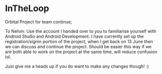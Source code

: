 # InTheLoop
Orbital Project for team continue;

To Nelvin:
Use the account I handed over to you to familiarise yourself with Android Studio and Android Development.
I have currently set up the registration/signin portion of the project, when I get back on 13 June then we can discuss and continue the
project. Should be easier this way if we are both able to work on the project at the same time, will reduce confusion lol.

Just give me a heads up if you do want to make any changes though! :)
